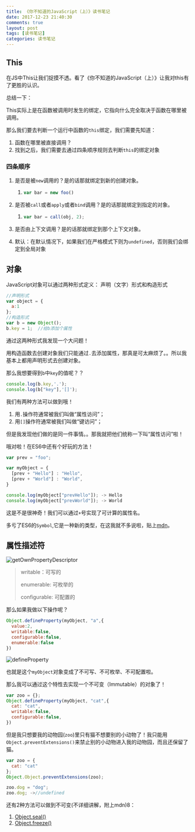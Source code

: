 ```yaml
---
title: 《你不知道的JavaScript（上）》读书笔记
date: 2017-12-23 21:40:30
comments: true
layout: post
tags: [读书笔记]
categories: 读书笔记
---
```


## This

在JS中This让我们捉摸不透。看了《你不知道的JavaScript（上）》让我对this有了更胜的认识。

总结一下：

This实际上是在函数被调用时发生的绑定，它指向什么完全取决于函数在哪里被调用。

<!--more-->

那么我们要去判断一个运行中函数的`this`绑定，我们需要先知道：

1. 函数在哪里被直接调用？
2. 找到之后，我们需要去通过四条顺序规则去判断`this`的绑定对象


### 四条顺序

 1. 是否是被`new`调用的？是的话那就绑定到新的创建对象。
    1. ```javascript
       var bar = new foo()
       ```

 2. 是否被`call`或者`apply`或者`bind`调用？是的话那就绑定到指定的对象。
    1. ```javascript
       var bar = call(obj, 2);
       ```

 3. 是否由上下文调用？是的话那就绑定到那个上下文对象。

 4. 默认：在默认情况下，如果我们在严格模式下则为`undefined`，否则我们会绑定到全局对象

## 对象

JavaScript对象可以通过两种形式定义： 声明（文字）形式和构造形式

```javascript
//声明形式
var object = {
  a:1
};
//构造形式
var b = new Object();
b.key = 1;	//给b添加个属性

```

通过这两种形式我发现一个大问题！

用构造函数去创建对象我们只能通过`.`去添加属性，那真是可太麻烦了。。所以我基本上都用声明形式去创建对象。



那么我想要得到`b`中`key`的值呢？？

```javascript
console.log(b.key,'.');
console.log(b["key"],'[]');
```

我们有两种方法可以做到哦！

1. 用`.`操作符通常被我们叫做“属性访问”；
2. 用`[]`操作符通常被我们叫做“键访问”；

但是我发现他们做的是同一件事情。。那我就把他们统称一下叫“属性访问”啦！

哦对啦！在ES6中还有个好玩的方法！

```javascript
var prev = "foo";

var myObject = {
  [prev + "Hello"] : "Hello",
  [prev + "World"] : "World",
}

console.log(myObject["prevHello"]); -> Hello
console.log(myObject["prevWorld"]); -> World
```

这是不是很神奇！我们可以通过`+`号实现了可计算的属性名。

多亏了ES6的`Symbol`,它是一种新的类型，在这我就不多说啦，贴上[mdn](https://developer.mozilla.org/zh-CN/docs/Web/JavaScript/Reference/Global_Objects/Symbol)。

## 属性描述符

![getOwnPropertyDescriptor](http://ozar6ogjb.bkt.clouddn.com/getOwnPropertyDescriptor.png)

> writable：可写的
>
> enumerable: 可枚举的
>
> configurable: 可配置的

那么如果我做以下操作呢？

```javascript
Object.defineProperty(myObject, "a",{
  value:2,
  writable:false,
  configurable:false,
  enumerable:false
})
```

![defineProperty](http://ozar6ogjb.bkt.clouddn.com/defineProperty.png)

也就是这个`myObject`对象变成了不可写、不可枚举、不可配置啦。

那么我可以通过这个特性去实现一个不可变（Immutable）的对象了！

```javascript
var zoo = {};
Object.defineProperty(myObject, "cat",{
  cat: "cat",
  writable:false,
  configurable:false,
})
```

但是我只想要我的动物园(`zoo`)里只有猫不想要别的小动物了！我只能用`Object.preventExtensions()`来禁止别的小动物进入我的动物园，而且还保留了猫。

```javascript
var zoo = {
  cat: "cat"
};
Object.Object.preventExtensions(zoo);

zoo.dog = "dog";
zoo.dog; ->//undefined
```

还有2种方法可以做到不可变(不详细讲解，附上mdn)8：

1. [Object.seal()](https://developer.mozilla.org/zh-CN/docs/Web/JavaScript/Reference/Global_Objects/Object/seal)
2. [Object.freeze()](https://developer.mozilla.org/zh-CN/docs/Web/JavaScript/Reference/Global_Objects/Object/freeze)

